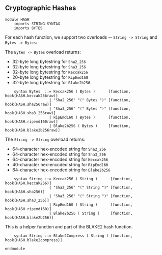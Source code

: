 Cryptographic Hashes
--------------------

``` {.k .cryptography-hashes}
module HASH
    imports STRING-SYNTAX
    imports BYTES
```

For each hash function, we support two overloads -- `String -> String` and
`Bytes -> Bytes`:

The `Bytes -> Bytes` overload returns:

- 32-byte long bytestring for `Sha2_256`
- 32-byte long bytestring for `Sha3_256`
- 32-byte long bytestring for `Keccak256`
- 20-byte long bytestring for `RipEmd160`
- 32-byte long bytestring for `Blake2b256`

``` {.k .cryptography-hashes}
    syntax Bytes  ::= Keccak256 ( Bytes )      [function, hook(HASH.keccak256raw)]
                    | "Sha2_256" "(" Bytes ")" [function, hook(HASH.sha256raw)]
                    | "Sha3_256" "(" Bytes ")" [function, hook(HASH.sha3_256raw)]
                    | RipEmd160 ( Bytes )      [function, hook(HASH.ripemd160raw)]
                    | Blake2b256 ( Bytes )     [function, hook(HASH.blake2b256raw)]
```

The `String -> String` overload returns:

- 64-character hex-encoded string for `Sha2_256`
- 64-character hex-encoded string for `Sha3_256`
- 64-character hex-encoded string for `Keccak256`
- 40-character hex-encoded string for `RipEmd160`
- 64-character hex-encoded string for `Blake2b256`

``` {.k .cryptography-hashes}
    syntax String ::= Keccak256 ( String )      [function, hook(HASH.keccak256)]
                    | "Sha2_256" "(" String ")" [function, hook(HASH.sha256)]
                    | "Sha3_256" "(" String ")" [function, hook(HASH.sha3_256)]
                    | RipEmd160 ( String )      [function, hook(HASH.ripemd160)]
                    | Blake2b256 ( String )     [function, hook(HASH.blake2b256)]
```

This is a helper function and part of the BLAKE2 hash function.

``` {.k .cryptography-hashes}
    syntax String ::= Blake2Compress ( String ) [function, hook(HASH.blake2compress)]
```

``` {.k .cryptography-hashes}
endmodule
```
